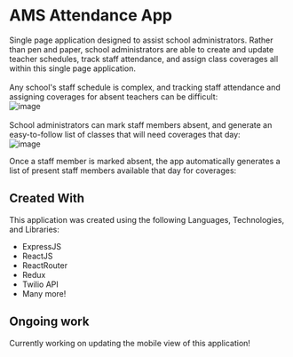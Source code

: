 # AMS Attendance App

Single page application designed to assist school administrators. Rather than pen and paper, school administrators are able to create and update teacher schedules, track staff attendance, and assign class coverages all within this single page application.
<br>
<br>
Any school's staff schedule is complex, and tracking staff attendance and assigning coverages for absent teachers can be difficult:
<br>
![image](https://github.com/JackPadalino/TeacherAttendanceApp/assets/97137486/9ad4bd79-30c6-46fc-b234-a9174efe7169)
<br>
<br>
School administrators can mark staff members absent, and generate an easy-to-follow list of classes that will need coverages that day:
<br>
![image](https://github.com/JackPadalino/TeacherAttendanceApp/assets/97137486/9b123ed2-7adf-4f25-93c8-8ae35fe51061)

Once a staff member is marked absent, the app automatically generates a list of present staff members available that day for coverages:

## Created With

This application was created using the following Languages, Technologies, and Libraries:

- ExpressJS
- ReactJS
- ReactRouter
- Redux
- Twilio API
- Many more!

## Ongoing work

Currently working on updating the mobile view of this application!
